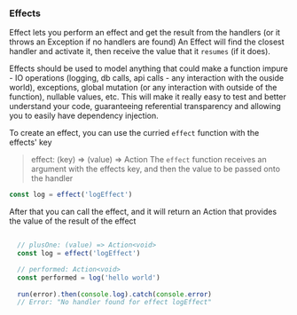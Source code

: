 ### Effects
Effect lets you perform an effect and get the result from the handlers (or it throws an Exception if no handlers are found)
An Effect will find the closest handler and activate it, then receive the value that it `resumes` (if it does).


Effects should be used to model anything that could make a function impure - IO operations (logging, db calls, api calls - any interaction with the ouside world), exceptions, global mutation (or any interaction with outside of the function), nullable values, etc. This will make it really easy to test and better understand your code, guaranteeing referential transparency and allowing you to easily have dependency injection. 

To create an effect, you can use the curried `effect` function with the effects' key
> effect: (key) => (value) => Action
The `effect` function receives an argument with the effects key, and then the value to be passed onto the handler 
```javascript
const log = effect('logEffect')
```
After that you can call the effect, and it will return an Action that provides the value of the result of the effect
```javascript

  // plusOne: (value) => Action<void>
  const log = effect('logEffect')

  // performed: Action<void>
  const performed = log('hello world')
  
  run(error).then(console.log).catch(console.error)
  // Error: "No handler found for effect logEffect"
```
